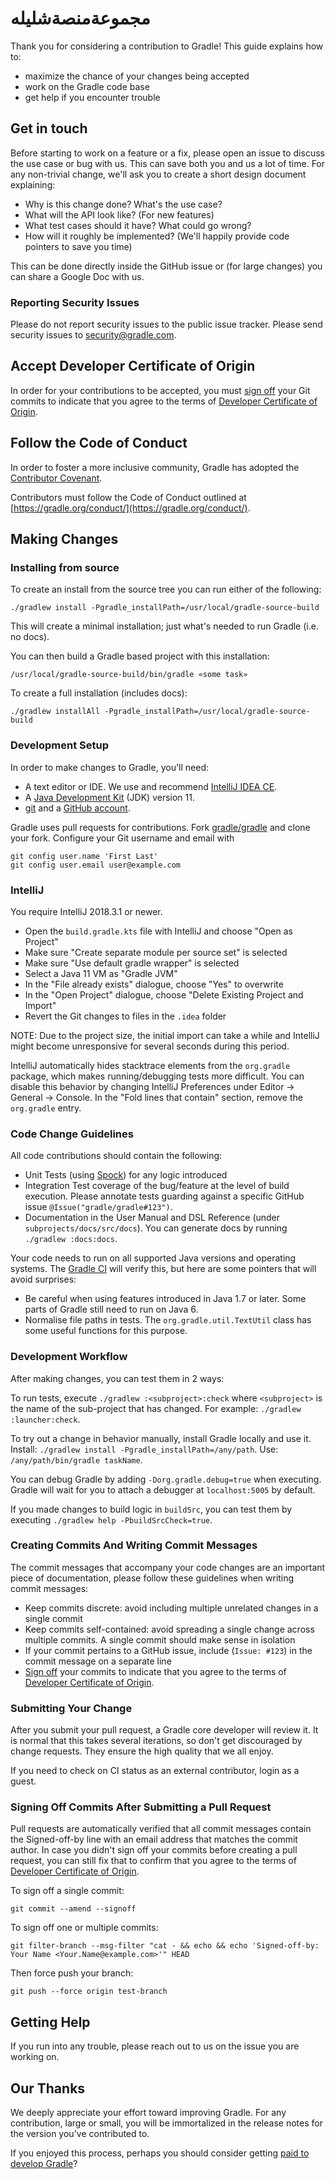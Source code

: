 # مجموعةمنصةشليله
Thank you for considering a contribution to Gradle! This guide explains how to:

* maximize the chance of your changes being accepted
* work on the Gradle code base
* get help if you encounter trouble

## Get in touch

Before starting to work on a feature or a fix, please open an issue to discuss the use case or bug with us. This can save both you and us a lot of time.
For any non-trivial change, we'll ask you to create a short design document explaining:

* Why is this change done? What's the use case?
* What will the API look like? (For new features)
* What test cases should it have? What could go wrong?
* How will it roughly be implemented? (We'll happily provide code pointers to save you time)

This can be done directly inside the GitHub issue or (for large changes) you can share a Google Doc with us.

### Reporting Security Issues

Please do not report security issues to the public issue tracker.
Please send security issues to [security@gradle.com](mailto:security@gradle.com).

## Accept Developer Certificate of Origin

In order for your contributions to be accepted, you must [sign off](https://git-scm.com/docs/git-commit#git-commit---signoff) your Git commits to indicate that you agree to the terms of [Developer Certificate of Origin](https://developercertificate.org/).

## Follow the Code of Conduct

In order to foster a more inclusive community, Gradle has adopted the [Contributor Covenant](https://www.contributor-covenant.org/version/1/4/code-of-conduct/).

Contributors must follow the Code of Conduct outlined at [https://gradle.org/conduct/](https://gradle.org/conduct/).

## Making Changes

### Installing from source

To create an install from the source tree you can run either of the following:

    ./gradlew install -Pgradle_installPath=/usr/local/gradle-source-build

This will create a minimal installation; just what's needed to run Gradle (i.e. no docs).

You can then build a Gradle based project with this installation:

    /usr/local/gradle-source-build/bin/gradle «some task»

To create a full installation (includes docs):

    ./gradlew installAll -Pgradle_installPath=/usr/local/gradle-source-build

### Development Setup

In order to make changes to Gradle, you'll need:

* A text editor or IDE. We use and recommend [IntelliJ IDEA CE](http://www.jetbrains.com/idea/).
* A [Java Development Kit](http://jdk.java.net/) (JDK) version 11.
* [git](https://git-scm.com/) and a [GitHub account](https://github.com/join).

Gradle uses pull requests for contributions. Fork [gradle/gradle](https://github.com/gradle/gradle) and clone your fork. Configure your Git username and email with

    git config user.name 'First Last'
    git config user.email user@example.com

### IntelliJ

You require IntelliJ 2018.3.1 or newer.
- Open the `build.gradle.kts` file with IntelliJ and choose "Open as Project"
- Make sure "Create separate module per source set" is selected
- Make sure  "Use default gradle wrapper" is selected
- Select a Java 11 VM as "Gradle JVM"
- In the "File already exists" dialogue, choose "Yes" to overwrite
- In the "Open Project" dialogue, choose "Delete Existing Project and Import"
- Revert the Git changes to files in the `.idea` folder

NOTE: Due to the project size, the initial import can take a while and IntelliJ might become unresponsive for several seconds during this period.

IntelliJ automatically hides stacktrace elements from the `org.gradle` package, which makes running/debugging tests more difficult.  You can disable this behavior by changing IntelliJ Preferences under Editor -> General -> Console. In the "Fold lines that contain" section, remove the `org.gradle` entry.

### Code Change Guidelines

All code contributions should contain the following:

* Unit Tests (using [Spock](http://spockframework.org/spock/docs/1.1-rc-2/index.html)) for any logic introduced
* Integration Test coverage of the bug/feature at the level of build execution. Please annotate tests guarding against a specific GitHub issue `@Issue("gradle/gradle#123")`.
* Documentation in the User Manual and DSL Reference (under `subprojects/docs/src/docs`). You can generate docs by running `./gradlew :docs:docs`.

Your code needs to run on all supported Java versions and operating systems. The [Gradle CI](http://builds.gradle.org/) will verify this, but here are some pointers that will avoid surprises:

* Be careful when using features introduced in Java 1.7 or later. Some parts of Gradle still need to run on Java 6.
* Normalise file paths in tests. The `org.gradle.util.TextUtil` class has some useful functions for this purpose.

### Development Workflow

After making changes, you can test them in 2 ways:

To run tests, execute `./gradlew :<subproject>:check` where `<subproject>` is the name of the sub-project that has changed. For example: `./gradlew :launcher:check`.

To try out a change in behavior manually, install Gradle locally and use it.
Install: `./gradlew install -Pgradle_installPath=/any/path`. Use: `/any/path/bin/gradle taskName`.

You can debug Gradle by adding `-Dorg.gradle.debug=true` when executing. Gradle will wait for you to attach a debugger at `localhost:5005` by default.

If you made changes to build logic in `buildSrc`, you can test them by executing `./gradlew help -PbuildSrcCheck=true`.

### Creating Commits And Writing Commit Messages

The commit messages that accompany your code changes are an important piece of documentation, please follow these guidelines when writing commit messages:

* Keep commits discrete: avoid including multiple unrelated changes in a single commit
* Keep commits self-contained: avoid spreading a single change across multiple commits. A single commit should make sense in isolation
* If your commit pertains to a GitHub issue, include (`Issue: #123`) in the commit message on a separate line
* [Sign off](https://git-scm.com/docs/git-commit#git-commit---signoff) your commits to indicate that you agree to the terms of [Developer Certificate of Origin](https://developercertificate.org/).

### Submitting Your Change

After you submit your pull request, a Gradle core developer will review it. It is normal that this takes several iterations, so don't get discouraged by change requests. They ensure the high quality that we all enjoy.

If you need to check on CI status as an external contributor, login as a guest.

### Signing Off Commits After Submitting a Pull Request

Pull requests are automatically verified that all commit messages contain the Signed-off-by line with an email address that matches the commit author. In case you didn't sign off your commits before creating a pull request, you can still fix that to confirm that you agree to the terms of [Developer Certificate of Origin](https://developercertificate.org/).

To sign off a single commit:

`git commit --amend --signoff`

To sign off one or multiple commits:

`git filter-branch --msg-filter "cat - && echo && echo 'Signed-off-by: Your Name <Your.Name@example.com>'" HEAD`

Then force push your branch:

`git push --force origin test-branch`

## Getting Help

If you run into any trouble, please reach out to us on the issue you are working on.

## Our Thanks

We deeply appreciate your effort toward improving Gradle. For any contribution, large or small, you will be immortalized in the release notes for the version you've contributed to.

If you enjoyed this process, perhaps you should consider getting [paid to develop Gradle](https://gradle.com/careers)?
